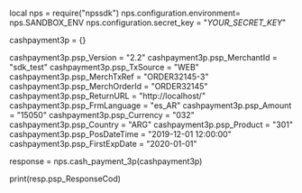 local nps = require("npssdk")
nps.configuration.environment= nps.SANDBOX_ENV
nps.configuration.secret_key = "_YOUR_SECRET_KEY_"


cashpayment3p = {}

cashpayment3p.psp_Version = "2.2"
cashpayment3p.psp_MerchantId = "sdk_test"
cashpayment3p.psp_TxSource = "WEB"
cashpayment3p.psp_MerchTxRef = "ORDER32145-3"
cashpayment3p.psp_MerchOrderId = "ORDER32145"
cashpayment3p.psp_ReturnURL = "http://localhost/"
cashpayment3p.psp_FrmLanguage = "es_AR"
cashpayment3p.psp_Amount = "15050"
cashpayment3p.psp_Currency = "032"
cashpayment3p.psp_Country = "ARG"
cashpayment3p.psp_Product = "301"
cashpayment3p.psp_PosDateTime = "2019-12-01 12:00:00"
cashpayment3p.psp_FirstExpDate = "2020-01-01"

response = nps.cash_payment_3p(cashpayment3p)

print(resp.psp_ResponseCod)
